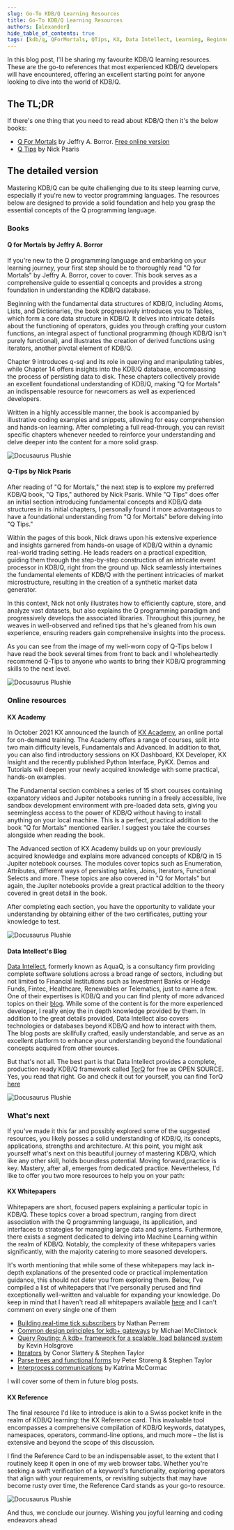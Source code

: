 ```yaml
---
slug: Go-To KDB/Q Learning Resources
title: Go-To KDB/Q Learning Resources
authors: [alexander]
hide_table_of_contents: true
tags: [kdb/q, QForMortals, QTips, KX, Data Intellect, Learning, Beginner]
---
```


In this blog post, I'll be sharing my favourite KDB/Q learning resources. These are the go-to references that most experienced KDB/Q developers will have encountered, offering an excellent starting point for anyone looking to dive into the world of KDB/Q.

<!--truncate-->

## The TL;DR

If there's one thing that you need to read about KDB/Q then it's the below books:

 - [Q For Mortals](https://www.amazon.com/Mortals-Version-Introduction-Programming/dp/0692573674/) by Jeffry A. Borror. [Free online version](https://code.kx.com/q4m3/)
 - [Q Tips](https://www.amazon.com/Tips-Fast-Scalable-Maintainable-Kdb/dp/9881389909/ref=sr_1_1?crid=1P89C7FDDCLIM&keywords=q+tips+nick+psaris&qid=1693248061&s=books&sprefix=qtips+nick+psari%2Cstripbooks-intl-ship%2C141&sr=1-1) by Nick Psaris 


## The detailed version

Mastering KDB/Q can be quite challenging due to its steep learning curve, especially if you're new to vector programming languages. The resources below are designed to provide a solid foundation and help you grasp the essential concepts of the Q programming language.

### Books

#### Q for Mortals by Jeffry A. Borror

If you're new to the Q programming language and embarking on your learning journey, your first step should be to thoroughly read "Q for Mortals" by Jeffry A. Borror, cover to cover. This book serves as a comprehensive guide to essential q concepts and provides a strong foundation in understanding the KDB/Q database.

Beginning with the fundamental data structures of KDB/Q, including Atoms, Lists, and Dictionaries, the book progressively introduces you to Tables, which form a core data structure in KDB/Q. It delves into intricate details about the functioning of operators, guides you through crafting your custom functions, an integral aspect of functional programming (though KDB/Q isn't purely functional), and illustrates the creation of derived functions using iterators, another pivotal element of KDB/Q.

Chapter 9 introduces q-sql and its role in querying and manipulating tables, while Chapter 14 offers insights into the KDB/Q database, encompassing the process of persisting data to disk. These chapters collectively provide an excellent foundational understanding of KDB/Q, making "Q for Mortals" an indispensable resource for newcomers as well as experienced developers.

Written in a highly accessible manner, the book is accompanied by illustrative coding examples and snippets, allowing for easy comprehension and hands-on learning. After completing a full read-through, you can revisit specific chapters whenever needed to reinforce your understanding and delve deeper into the content for a more solid grasp.

![Docusaurus Plushie](./qfm3.jpg)

#### Q-Tips by Nick Psaris

After reading of "Q for Mortals," the next step is to explore my preferred KDB/Q book, "Q Tips," authored by Nick Psaris. While "Q Tips" does offer an initial section introducing fundamental concepts and KDB/Q data structures in its initial chapters, I personally found it more advantageous to have a foundational understanding from "Q for Mortals" before delving into "Q Tips."

Within the pages of this book, Nick draws upon his extensive experience and insights garnered from hands-on usage of KDB/Q within a dynamic real-world trading setting. He leads readers on a practical expedition, guiding them through the step-by-step construction of an intricate event processor in KDB/Q, right from the ground up. Nick seamlessly intertwines the fundamental elements of KDB/Q with the pertinent intricacies of market microstructure, resulting in the creation of a synthetic market data generator.

In this context, Nick not only illustrates how to efficiently capture, store, and analyze vast datasets, but also explains the Q programming paradigm and progressively develops the associated libraries. Throughout this journey, he weaves in well-observed and refined tips that he's gleaned from his own experience, ensuring readers gain comprehensive insights into the process.

As you can see from the image of my well-worn copy of Q-Tips below I have read the book several times from front to back and I wholeheartedly recommend Q-Tips to anyone who wants to bring their KDB/Q programming skills to the next level.

![Docusaurus Plushie](./qtips.jpg)

### Online resources

#### KX Academy 

In October 2021 KX announced the launch of [KX Academy](https://kx.com/academy/), an online portal for on-demand training. The Academy offers a range of courses, split into two main difficulty levels, Fundamentals and Advanced. In addition to that, you can also find introductory sessions on KX Dashboard, KX Developer, KX Insight and the recently published Python Interface, PyKX. Demos and Tutorials will deepen your newly acquired knowledge with some practical, hands-on examples. 

The Fundamental section combines a series of 15 short courses containing expanatory videos and Jupiter notebooks running in a freely accessible, live sandbox development environment with pre-loaded data sets, giving you seemingless access to the power of KDB/Q without having to install anything on your local machine. This is a perfect, practical addition to the book "Q for Mortals" mentioned earlier. I suggest you take the courses alongside when reading the book. 

The Advanced section of KX Academy builds up on your previously acquired knowledge and explains more advanced concepts of KDB/Q in 15 Jupiter notebook courses. The modules cover topics such as Enumeration, Attributes, different ways of persisting tables, Joins, Iterators, Functional Selects and more. These topics are also covered in "Q for Mortals" but again, the Jupiter notebooks provide a great practical addition to the theory covered in great detail in the book.

After completing each section, you have the opportunity to validate your understanding by obtaining either of the two certificates, putting your knowledge to test. 

![Docusaurus Plushie](./KXAcademy.png)

#### Data Intellect's Blog

[Data Intellect](https://dataintellect.com), formerly known as AquaQ, is a consultancy firm providing complete software solutions across a broad range of sectors, including but not limited to Financial Institutions such as Investment Banks or Hedge Funds, Fintec, Healthcare, Renewables or Telematics, just to name a few. One of their expertises is KDB/Q and you can find plenty of more advanced topics on their [blog](https://dataintellect.com/thoughts/?_sft_category=blog). While some of the content is for the more experienced developer, I really enjoy the in depth knowledge provided by them. In addition to the great details provided, Data Intellect also covers technologies or databases beyond KDB/Q and how to interact with them. The blog posts are skillfully crafted, easily understandable, and serve as an excellent platform to enhance your understanding beyond the foundational concepts acquired from other sources.

But that's not all. The best part is that Data Intellect provides a complete, production ready KDB/Q framework called [TorQ](https://dataintellect.com/thoughts/?_sft_category=blog) for free as OPEN SOURCE. Yes, you read that right. Go and check it out for yourself, you can find TorQ [here](https://github.com/DataIntellectTech/TorQ)
 
![Docusaurus Plushie](./DataIntellect.png)

### What's next

If you've made it this far and possibly explored some of the suggested resources, you likely posses a solid understanding of KDB/Q, its concepts, applications, strengths and architecture. At this point, you might ask yourself what's next on this beautiful journey of mastering KDB/Q, which like any other skill, holds boundless potential. Moving forward,practice is key. Mastery, after all, emerges from dedicated practice. Nevertheless, I'd like to offer you two more resources to help you on your path:

#### KX Whitepapers

Whitepapers are short, focused  papers explaining a particular topic in KDB/Q. These topics cover a broad spectrum, ranging from direct association with the Q programming language, its application, and interfaces to strategies for managing large data and systems. Furthermore, there exists a segment dedicated to delving into Machine Learning within the realm of KDB/Q. Notably, the complexity of these whitepapers varies significantly, with the majority catering to more seasoned developers.

It's worth mentioning that while some of these whitepapers may lack in-depth explanations of the presented code or practical implementation guidance, this should not deter you from exploring them. Below, I've compiled a list of whitepapers that I've personally perused and find exceptionally well-written and valuable for expanding your knowledge. Do keep in mind that I haven't read all whitepapers available [here](https://code.kx.com/q/wp/) and I can't comment on every single one of them

 - [Building real-time tick subscribers](https://code.kx.com/q/wp/rt-tick/) by Nathan Perrem
 - [Common design principles for kdb+ gateways](https://code.kx.com/q/wp/gateway-design/) by Michael McClintock
 - [Query Routing: A kdb+ framework for a scalable, load balanced system](https://code.kx.com/q/wp/query-routing/) by Kevin Holsgrove
 - [Iterators](https://code.kx.com/q/wp/iterators/) by  Conor Slattery & Stephen Taylor
 - [Parse trees and functional forms](https://code.kx.com/q/wp/parse-trees/) by Peter Storeng & Stephen Taylor
 - [Interprocess communications](https://code.kx.com/q/wp/ipc/) by  Katrina McCormac

I will cover some of them in future blog posts. 

#### KX Reference

The final resource I'd like to introduce is akin to a Swiss pocket knife in the realm of KDB/Q learning: the KX Reference card. This invaluable tool encompasses a comprehensive compilation of KDB/Q keywords, datatypes, namespaces, operators, command-line options, and much more – the list is extensive and beyond the scope of this discussion.

I find the Reference Card to be an indispensable asset, to the extent that I routinely keep it open in one of my web browser tabs. Whether you're seeking a swift verification of a keyword's functionality, exploring operators that align with your requirements, or revisiting subjects that may have become rusty over time, the Reference Card stands as your go-to resource.

![Docusaurus Plushie](./reference.png)

And thus, we conclude our journey. Wishing you joyful learning and coding endeavors ahead

